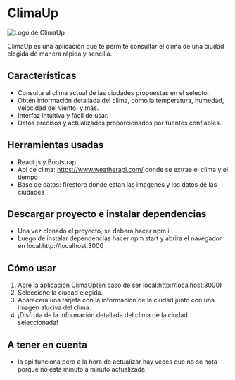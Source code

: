 # ClimaUp

![Logo de ClimaUp](https://firebasestorage.googleapis.com/v0/b/skyscan-d7ce5.appspot.com/o/logo.png?alt=media&token=dad8498f-8d45-4735-820a-d8daa7a37616)

ClimaUp es una aplicación que te permite consultar el clima de una ciudad elegida de manera rápida y sencilla. 

## Características

- Consulta el clima actual de las ciudades propuestas en el selector.
- Obtén información detallada del clima, como la temperatura, humedad, velocidad del viento, y más.
- Interfaz intuitiva y fácil de usar.
- Datos precisos y actualizados proporcionados por fuentes confiables.

## Herramientas usadas 
- React js y Bootstrap
- Api de clima: https://www.weatherapi.com/ donde se extrae el clima y el tiempo
- Base de datos: firestore donde estan las imagenes y los datos de las ciudades

## Descargar proyecto e instalar dependencias
- Una vez clonado el proyecto, se debera hacer npm i
- Luego de instalar dependencias hacer npm start y abrira el navegador en local:http://localhost:3000

## Cómo usar

1. Abre la aplicación ClimaUp(en caso de ser local:http://localhost:3000)
2. Seleccione la ciudad elegida.
3. Aparecera una tarjeta con la informacion de la ciudad junto con una imagen aluciva del clima.
4. ¡Disfruta de la información detallada del clima de la ciudad seleccionada!

## A tener en cuenta
- la api funciona pero a la hora de actualizar hay veces que no se nota porque no esta minuto a minuto actualizada
